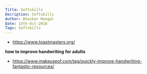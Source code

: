```yaml
---
Title: Softskills
Decription: Softskills
Author: Bhaskar Mangal
Date: 15th-Oct-2018
Tags: Softskills
---
```


* https://www.toastmasters.org/

**how to improve handwriting for adults**
* https://www.makeuseof.com/tag/quickly-improve-handwriting-fantastic-resources/